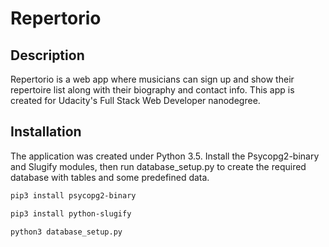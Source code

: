 # Repertorio

## Description

Repertorio is a web app where musicians can sign up and show their repertoire list along with their biography and contact info.
This app is created for Udacity's Full Stack Web Developer nanodegree.

## Installation

The application  was created under Python 3.5. 
Install the Psycopg2-binary and Slugify modules, then run database_setup.py to create the required database with tables and some predefined data.

```bash
pip3 install psycopg2-binary

pip3 install python-slugify

python3 database_setup.py
```

